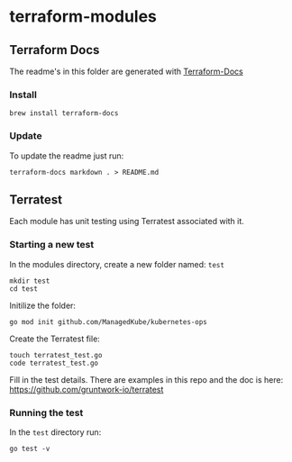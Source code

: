 # terraform-modules

## Terraform Docs

The readme's in this folder are generated with [Terraform-Docs](https://github.com/terraform-docs/terraform-docs)

### Install

```
brew install terraform-docs
```

### Update

To update the readme just run:

```
terraform-docs markdown . > README.md
```

## Terratest
Each module has unit testing using Terratest associated with it.

### Starting a new test
In the modules directory, create a new folder named: `test`

```
mkdir test
cd test
```

Initilize the folder:
```
go mod init github.com/ManagedKube/kubernetes-ops
```


Create the Terratest file:

```
touch terratest_test.go
code terratest_test.go
```

Fill in the test details.  There are examples in this repo and the doc is here: https://github.com/gruntwork-io/terratest

### Running the test

In the `test` directory run:

```
go test -v
```
